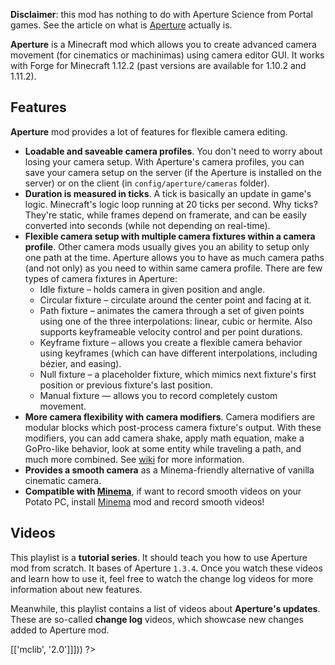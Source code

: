 <?php template('banner', $__data__) ?>

<?php template('links', $__data__) ?> 

**Disclaimer**: this mod has nothing to do with Aperture Science from Portal games. See the article on what is [Aperture](https://en.wikipedia.org/wiki/Aperture) actually is.

**Aperture** is a Minecraft mod which allows you to create advanced camera movement (for cinematics or machinimas) using camera editor GUI. It works with Forge for Minecraft 1.12.2 (past versions are available for 1.10.2 and 1.11.2).

## Features

**Aperture** mod provides a lot of features for flexible camera editing.

* **Loadable and saveable camera profiles**. You don't need to worry about losing your camera setup. With Aperture's camera profiles, you can save your camera setup on the server (if the Aperture is installed on the server) or on the client (in `config/aperture/cameras` folder).
* **Duration is measured in ticks**. A tick is basically an update in game's logic. Minecraft's logic loop running at 20 ticks per second. Why ticks? They're static, while frames depend on framerate, and can be easily converted into seconds (while not depending on real-time).
* **Flexible camera setup with multiple camera fixtures within a camera profile**. Other camera mods usually gives you an ability to setup only one path at the time. Aperture allows you to have as much camera paths (and not only) as you need to within same camera profile. There are few types of camera fixtures in Aperture: 
    * Idle fixture – holds camera in given position and angle.
    * Circular fixture – circulate around the center point and facing at it.
    * Path fixture – animates the camera through a set of given points using one of the three interpolations: linear, cubic or hermite. Also supports keyframeable velocity control and per point durations.
    * Keyframe fixture – allows you create a flexible camera behavior using keyframes (which can have different interpolations, including bézier, and easing).
    * Null fixture – a placeholder fixture, which mimics next fixture's first position or previous fixture's last position.
    * Manual fixture — allows you to record completely custom movement.
* **More camera flexibility with camera modifiers**. Camera modifiers are modular blocks which post-process camera fixture's output. With these modifiers, you can add camera shake, apply math equation, make a GoPro-like behavior, look at some entity while traveling a path, and much more combined. See [wiki](<?php echo $links['aperture']['wiki'] ?>) for more information.
* **Provides a smooth camera** as a Minema-friendly alternative of vanilla cinematic camera.
* **Compatible with [Minema](<?php echo $links['minema'] ?>)**, if want to record smooth videos on your Potato PC, install [Minema](<?php echo $links['minema'] ?>) mod and record smooth videos!

## Videos

This playlist is a **tutorial series**. It should teach you how to use Aperture mod from scratch. It bases of Aperture `1.3.4`. Once you watch these videos and learn how to use it, feel free to watch the change log videos for more information about new features.

<?php echo youtube('_KLU8VnMiCQ?list=PLLnllO8nnzE8MGDb6QzE2kt4-KVC1dRRl', $domain) ?> 

Meanwhile, this playlist contains a list of videos about **Aperture's updates**. These are so-called **change log** videos, which showcase new changes added to Aperture mod.

<?php echo youtube('nitZlB_kG2w?list=PL6UPd2Tj65nFLGMBqKaeKOPNp2HOO86Uw', $domain) ?> 

<?php template('install', array_merge($__data__, ['dependencies' => [['mclib', '2.0']]])) ?> 

<?php template('media', $__data__) ?> 

<?php template('bugs', $__data__) ?> 